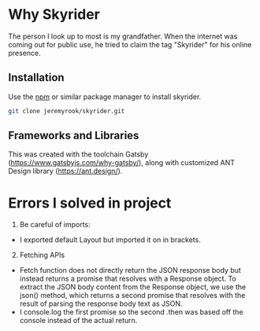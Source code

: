 # Why Skyrider

The person I look up to most is my grandfather. When the internet was coming out for public use, he tried to claim the tag "Skyrider" for his online presence.

## Installation

Use the [npm](https://docs.npmjs.com/downloading-and-installing-node-js-and-npm) or similar package manager to install skyrider.

```bash
git clone jeremyrook/skyrider.git
```

## Frameworks and Libraries

This was created with the toolchain Gatsby (https://www.gatsbyjs.com/why-gatsby/), along with customized ANT Design library (https://ant.design/).

# Errors I solved in project 

1. Be careful of imports:
- I exported default Layout but imported it on <Profiles> in brackets.

2. Fetching APIs
-  Fetch function does not directly return the JSON response body but instead returns a promise that resolves with a Response object. To extract the JSON body content from the Response object, we use the json() method, which returns a second promise that resolves with the result of parsing the response body text as JSON.
- I console.log the first promise so the second .then was based off the console instead of the actual return.